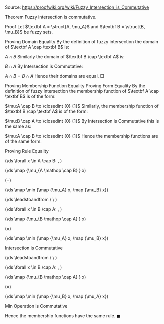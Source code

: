 # 

Source: https://proofwiki.org/wiki/Fuzzy_Intersection_is_Commutative



Theorem
Fuzzy intersection is commutative.


Proof
Let $\textbf A = \struct{A, \mu_A}$ and $\textbf B = \struct{B, \mu_B}$ be fuzzy sets.

Proving Domain Equality
By the definition of fuzzy intersection the domain of $\textbf A \cap \textbf B$ is:

$A \cap B$
Similarly the domain of $\textbf B \cap \textbf A$ is:

$B \cap A$
By Intersection is Commutative:

$A \cap B = B \cap A$
Hence their domains are equal.
$\Box$


Proving Membership Function Equality
Proving Form Equality
By the definition of fuzzy intersection the membership function of $\textbf A \cap \textbf B$ is of the form:

$\mu:A \cap B \to \closedint {0} {1}$
Similarly, the membership function of $\textbf B \cap \textbf A$ is of the form:

$\mu:B \cap A \to \closedint {0} {1}$
By Intersection is Commutative this is the same as:

$\mu:A \cap B \to \closedint {0} {1}$
Hence the membership functions are of the same form.


Proving Rule Equality









\(\ds \forall x \in A \cap B: \, \)



\(\ds \map {\mu_{A \mathop \cap B} } x\)

\(=\)







\(\ds \map \min {\map {\mu_A} x, \map {\mu_B} x}\)














\(\ds \leadstoandfrom \ \ \)

\(\ds \forall x \in B \cap A: \, \)



\(\ds \map {\mu_{B \mathop \cap A} } x\)

\(=\)







\(\ds \map \min {\map {\mu_A} x, \map {\mu_B} x}\)





Intersection is Commutative








\(\ds \leadstoandfrom \ \ \)

\(\ds \forall x \in B \cap A: \, \)



\(\ds \map {\mu_{B \mathop \cap A} } x\)

\(=\)







\(\ds \map \min {\map {\mu_B} x, \map {\mu_A} x}\)





Min Operation is Commutative



Hence the membership functions have the same rule.
$\blacksquare$






